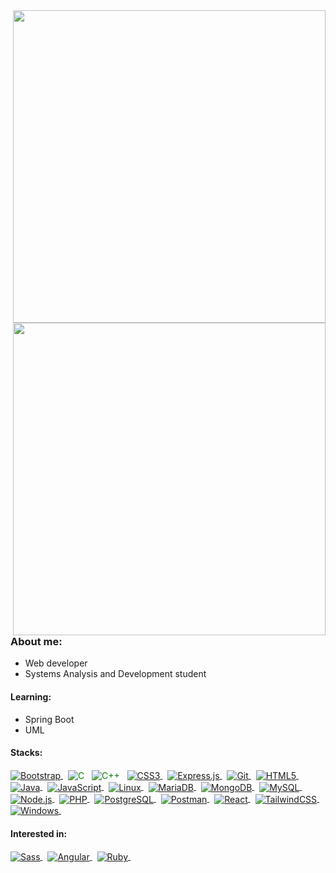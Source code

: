 <picture>
	<source align="right" width="500px" media="(prefers-color-scheme: dark)" srcset="https://github-readme-stats.vercel.app/api/wakatime?username=yagorocha99&hide_border=true&theme=transparent&text_color=f1f1ee&title_color=2f81f7&custom_title=Most%20used%20languages&layout=compact" alt=" ">
	<img align="right" width="500px" src="https://github-readme-stats.vercel.app/api/wakatime?username=yagorocha99&hide_border=true&theme=transparent&text_color=4b4b4b&title_color=2f81f7&custom_title=Most%20used%20languages&layout=compact" alt=" ">
</picture>
<picture>
	<source align="right" width="500px" media="(prefers-color-scheme: dark)" srcset="https://github-readme-stats.vercel.app/api?username=yagorocha99&show_icons=true&count_private=true&hide_border=true&theme=transparent&rank_icon=github&text_color=f1f1ee&icon_color=2f81f7&title_color=2f81f7&show=prs_merged&hide=contribs&custom_title=GitHub%20Stats" alt=" ">
	<img align="right" width="500px" src="https://github-readme-stats.vercel.app/api?username=yagorocha99&show_icons=true&count_private=true&hide_border=true&theme=transparent&rank_icon=github&text_color=4b4b4b&icon_color=0969da&title_color=0969da&show=prs_merged&hide=contribs&custom_title=GitHub%20Stats" alt=" ">
</picture>
<div>
	
### About me:
- Web developer
- Systems Analysis and Development student
	
#### Learning:
- Spring Boot
- UML
	
#### Stacks:
<div>
<p>

 <a href="https://getbootstrap.com/" target="_blank">
 <picture>
    <source align="center" media="(prefers-color-scheme: dark)" srcset="https://img.shields.io/badge/-Bootstrap-05122A?style=flat&logo=bootstrap&logoColor=fefefa" alt="Bootstrap"/>
    <img align="center" src="https://img.shields.io/badge/-Bootstrap-0969da?style=flat&logo=bootstrap&logoColor=ffffff" alt="Bootstrap"/>
 </picture>
</a>&nbsp;

 <a href="https://learn.microsoft.com/en-us/cpp/c-language/?view=msvc-170" target="_blank" style="text-decoration: none; color: green;">
 <picture>
    <source align="center" media="(prefers-color-scheme: dark)" srcset="https://img.shields.io/badge/-C-05122A?style=flat&logo=c&logoColor=fefefa" alt="C"/>
    <img align="center" src="https://img.shields.io/badge/-C-0969da?style=flat&logo=c&logoColor=ffffff" alt="C"/>
 </picture>
</a>&nbsp;

 <a href="https://learn.microsoft.com/en-us/cpp/c-language/?view=msvc-170" target="_blank" style="text-decoration: none; color: green;">
 <picture>
    <source align="center" media="(prefers-color-scheme: dark)" srcset="https://img.shields.io/badge/-C++-05122A?style=flat&logo=c%2B%2B&logoColor=fefefa" alt="C++"/>
    <img align="center" src="https://img.shields.io/badge/-C++-0969da?style=flat&logo=c%2B%2B&logoColor=ffffff" alt="C++"/>
 </picture>
</a>&nbsp;

 <a href="https://developer.mozilla.org/en-US/docs/Web/CSS" target="_blank">
 <picture>
    <source align="center" media="(prefers-color-scheme: dark)" srcset="https://img.shields.io/badge/-CSS3-05122A?style=flat&logo=css3&logoColor=fefefa" alt="CSS3"/>
    <img align="center" src="https://img.shields.io/badge/-CSS3-0969da?style=flat&logo=css3&logoColor=ffffff" alt="CSS3"/>
 </picture>
</a>&nbsp;

 <a href="https://expressjs.com/" target="_blank">
 <picture>
    <source align="center" media="(prefers-color-scheme: dark)" srcset="https://img.shields.io/badge/-Express.js-05122A?style=flat&logo=express&logoColor=fefefa" alt="Express.js"/>
    <img align="center" src="https://img.shields.io/badge/-Express.js-0969da?style=flat&logo=express&logoColor=ffffff" alt="Express.js"/>
 </picture>
</a>&nbsp;

 <a href="https://git-scm.com/" target="_blank">
 <picture>
    <source align="center" media="(prefers-color-scheme: dark)" srcset="https://img.shields.io/badge/-Git-05122A?style=flat&logo=git&logoColor=fefefa" alt="Git"/>
    <img align="center" src="https://img.shields.io/badge/-Git-0969da?style=flat&logo=git&logoColor=ffffff" alt="Git"/>
 </picture>
</a>&nbsp;

 <a href="https://developer.mozilla.org/en-US/docs/Web/HTML" target="_blank">
 <picture>
    <source align="center" media="(prefers-color-scheme: dark)" srcset="https://img.shields.io/badge/-HTML5-05122A?style=flat&logo=html5&logoColor=fefefa" alt="HTML5"/>
    <img align="center" src="https://img.shields.io/badge/-HTML5-0969da?style=flat&logo=html5&logoColor=ffffff" alt="HTML5"/>
 </picture>
</a>&nbsp;

 <a href="https://www.java.com/pt-BR/" target="_blank">
 <picture>
    <source align="center" media="(prefers-color-scheme: dark)" srcset="https://img.shields.io/badge/-Java-05122A?style=flat&logo=java&logoColor=fefefa" alt="Java"/>
    <img align="center" src="https://img.shields.io/badge/-Java-0969da?style=flat&logo=java&logoColor=ffffff" alt="Java"/>
 </picture>
</a>&nbsp;

 <a href="https://developer.mozilla.org/en-US/docs/Web/JavaScript" target="_blank">
 <picture>
    <source align="center" media="(prefers-color-scheme: dark)" srcset="https://img.shields.io/badge/-JavaScript-05122A?style=flat&logo=javascript&logoColor=fefefa" alt="JavaScript"/>
    <img align="center" src="https://img.shields.io/badge/-JavaScript-0969da?style=flat&logo=javascript&logoColor=ffffff" alt="JavaScript"/>
 </picture>
</a>&nbsp;

 <a href="https://www.linux.org/" target="_blank">
 <picture>
    <source align="center" media="(prefers-color-scheme: dark)" srcset="https://img.shields.io/badge/-Linux-05122A?style=flat&logo=linux&logoColor=fefefa" alt="Linux"/>
    <img align="center" src="https://img.shields.io/badge/-Linux-0969da?style=flat&logo=linux&logoColor=ffffff" alt="Linux"/>
 </picture>
</a>&nbsp;

 <a href="https://mariadb.org/" target="_blank">
 <picture>
    <source align="center" media="(prefers-color-scheme: dark)" srcset="https://img.shields.io/badge/-MariaDB-05122A?style=flat&logo=mariadb&logoColor=fefefa" alt="MariaDB"/>
    <img align="center" src="https://img.shields.io/badge/-MariaDB-0969da?style=flat&logo=mariadb&logoColor=ffffff" alt="MariaDB"/>
 </picture>
</a>&nbsp;

 <a href="https://www.mongodb.com/" target="_blank">
 <picture>
    <source align="center" media="(prefers-color-scheme: dark)" srcset="https://img.shields.io/badge/-MongoDB-05122A?style=flat&logo=mongodb&logoColor=fefefa" alt="MongoDB"/>
    <img align="center" src="https://img.shields.io/badge/-MongoDB-0969da?style=flat&logo=mongodb&logoColor=ffffff" alt="MongoDB"/>
 </picture>
</a>&nbsp;

 <a href="https://www.mysql.com/" target="_blank">
 <picture>
    <source align="center" media="(prefers-color-scheme: dark)" srcset="https://img.shields.io/badge/-MySQL-05122A?style=flat&logo=mysql&logoColor=fefefa" alt="MySQL"/>
    <img align="center" src="https://img.shields.io/badge/-MySQL-0969da?style=flat&logo=mysql&logoColor=ffffff" alt="MySQL"/>
 </picture>
</a>&nbsp;

 <a href="https://nodejs.org/en/" target="_blank">
 <picture>
    <source align="center" media="(prefers-color-scheme: dark)" srcset="https://img.shields.io/badge/-Node.js-05122A?style=flat&logo=node.js&logoColor=fefefa" alt="Node.js"/>
    <img align="center" src="https://img.shields.io/badge/-Node.js-0969da?style=flat&logo=node.js&logoColor=ffffff" alt="Node.js"/>
 </picture>
</a>&nbsp;

 <a href="https://www.php.net/" target="_blank">
 <picture>
    <source align="center" media="(prefers-color-scheme: dark)" srcset="https://img.shields.io/badge/-PHP-05122A?style=flat&logo=php&logoColor=fefefa" alt="PHP"/>
    <img align="center" src="https://img.shields.io/badge/-PHP-0969da?style=flat&logo=php&logoColor=ffffff" alt="PHP"/>
 </picture>
</a>&nbsp;

 <a href="https://www.postgresql.org/" target="_blank">
 <picture>
    <source align="center" media="(prefers-color-scheme: dark)" srcset="https://img.shields.io/badge/-PostgreSQL-05122A?style=flat&logo=postgresql&logoColor=fefefa" alt="PostgreSQL"/>
    <img align="center" src="https://img.shields.io/badge/-PostgreSQL-0969da?style=flat&logo=postgresql&logoColor=ffffff" alt="PostgreSQL"/>
 </picture>
</a>&nbsp;

 <a href="https://www.postman.com/" target="_blank">
 <picture>
    <source align="center" media="(prefers-color-scheme: dark)" srcset="https://img.shields.io/badge/-Postman-05122A?style=flat&logo=postman&logoColor=fefefa" alt="Postman"/>
    <img align="center" src="https://img.shields.io/badge/-Postman-0969da?style=flat&logo=postman&logoColor=ffffff" alt="Postman"/>
 </picture>
</a>&nbsp;

 <a href="https://reactjs.org/" target="_blank">
 <picture>
    <source align="center" media="(prefers-color-scheme: dark)" srcset="https://img.shields.io/badge/-React-05122A?style=flat&logo=react&logoColor=fefefa" alt="React"/>
    <img align="center" src="https://img.shields.io/badge/-React-0969da?style=flat&logo=react&logoColor=ffffff" alt="React"/>
 </picture>
</a>&nbsp;

 <a href="https://tailwindcss.com/" target="_blank">
 <picture>
    <source align="center" media="(prefers-color-scheme: dark)" srcset="https://img.shields.io/badge/-TailwindCSS-05122A?style=flat&logo=tailwindcss&logoColor=fefefa" alt="TailwindCSS"/>
    <img align="center" src="https://img.shields.io/badge/-TailwindCSS-0969da?style=flat&logo=tailwindcss&logoColor=ffffff" alt="TailwindCSS"/>
 </picture>
</a>&nbsp;

 <a href="https://www.microsoft.com/en-us/windows/" target="_blank">
 <picture>
    <source align="center" media="(prefers-color-scheme: dark)" srcset="https://img.shields.io/badge/-Windows-05122A?style=flat&logo=windows&logoColor=fefefa" alt="Windows"/>
    <img align="center" src="https://img.shields.io/badge/-Windows-0969da?style=flat&logo=windows&logoColor=ffffff" alt="Windows"/>
 </picture>
</a>&nbsp;
</p>
</div>

#### Interested in:
<div>
<p>

 <a href="https://sass-lang.com/" target="_blank">
 <picture>
    <source align="center" media="(prefers-color-scheme: dark)" srcset="https://img.shields.io/badge/-Sass-05122A?style=flat&logo=sass&logoColor=fefefa" alt="Sass"/>
    <img align="center" src="https://img.shields.io/badge/-Sass-0969da?style=flat&logo=sass&logoColor=ffffff" alt="Sass"/>
 </picture>
</a>&nbsp;

 <a href="https://angular.io/" target="_blank">
 <picture>
    <source align="center" media="(prefers-color-scheme: dark)" srcset="https://img.shields.io/badge/-Angular-05122A?style=flat&logo=angular&logoColor=fefefa" alt="Angular"/>
    <img align="center" src="https://img.shields.io/badge/-Angular-0969da?style=flat&logo=angular&logoColor=ffffff" alt="Angular"/>
 </picture>
</a>&nbsp;

 <a href="https://www.ruby-lang.org/en/" target="_blank">
 <picture>
    <source align="center" media="(prefers-color-scheme: dark)" srcset="https://img.shields.io/badge/-Ruby-05122A?style=flat&logo=ruby&logoColor=fefefa" alt="Ruby"/>
    <img align="center" src="https://img.shields.io/badge/-Ruby-0969da?style=flat&logo=ruby&logoColor=ffffff" alt="Ruby"/>
 </picture>
</a>&nbsp;
</p>
</div>
</div>

